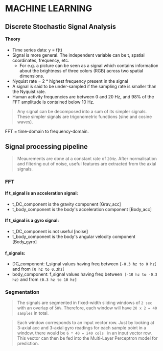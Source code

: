 # MACHINE LEARNING # 

## Discrete Stochastic Signal Analysis

#### Theory
- Time series data: y = f(t)
- Signal is more general. The independent variable can be t, spatial coordinates, frequency, etc.
    - For e.g. a picture can be seen as a signal which contains information about the brightness of three colors (RGB) across two spatial dimensions.
- Nyquist rate = 2 * highest frequency present in the signal
- A signal is said to be under-sampled if the sampling rate is smaller than the Nyquist rate. 
- Human activity frequencies are between 0 and 20 Hz, and 98% of the FFT amplitude is contained below 10 Hz.

> Any signal can be decomposed into a sum of its simpler signals. These simpler signals are trigonometric functions (sine and cosine waves). 

FFT = time-domain to frequency-domain. 

## Signal processing pipeline 
> Meaurements are done at a constant rate of `20Hz`. After normalisation and filtering out of noise, useful features are extracted from the axial signals. 

### FFT

#### If t_signal is an acceleration signal: 
- t_DC_component is the gravity component [Grav_acc]
- t_body_component is the body's acceleration component [Body_acc]

#### If t_signal is a gyro signal:  
- t_DC_component is not useful [noise]
- t_body_component is the body's angular velocity component [Body_gyro]

#### f_signals: 
- DC_component: f_signal values having freq between `[-0.3 hz to 0 hz]` and from `[0 hz to 0.3hz]`
- body_component: f_signal values having freq between` [-10 hz to -0.3 hz)` and from `(0.3 hz to 10 hz] `


### Segmentation 

> The signals are segmented in fixed-width sliding windows of `2 sec` with an overlap of `50%`. Therefore, each window will have `20 x 2 = 40 samples` in total.

> Each window corresponds to an input vector row. Just by looking at 3-axial acc and 3-axial gyro readings for each sample point in a window, there would be `6 * 40 = 240 cols ` in an input vector row. This vector can then be fed into the Multi-Layer Perceptron model for prediction. 
